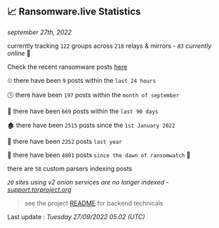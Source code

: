 
## 📈 Ransomware.live Statistics
_september 27th, 2022_

currently tracking `122` groups across `218` relays & mirrors - _`83` currently online_ 📡

Check the recent ransomware posts [here](https://www.ransomware.live/#/recentposts)


⏲ there have been `9` posts within the `last 24 hours`

🕓 there have been `197` posts within the `month of september`

📅 there have been `669` posts within the `last 90 days`

🏚 there have been `2515` posts since the `1st January 2022`

🚀 there have been `2252` posts `last year`

🦕 there have been `4801` posts `since the dawn of ransomwatch` 🐣

there are `58` custom parsers indexing posts

_`20` sites using v2 onion services are no longer indexed - [support.torproject.org](https://support.torproject.org/onionservices/v2-deprecation/)_

> see the project [README](https://github.com/jmousqueton/ransomwatch#readme) for backend technicals



Last update : _Tuesday 27/09/2022 05.02 (UTC)_

